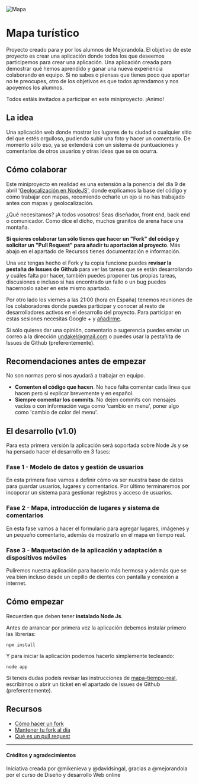 ![Mapa](http://www.digitalsurgeons.com/wp-content/uploads/2010/12/geolocation.png)

# Mapa turístico

Proyecto creado para y por los alumnos de Mejorandola. El objetivo de este proyecto es crear una aplicación donde todos los que deseemos participemos para crear una aplicación. Una aplicación creada para demostrar qué hemos aprendido y ganar una nueva experiencia colaborando en equipo. Si no sabes o piensas que tienes poco que aportar no te preocupes, otro de los objetivos es que todos aprendamos y nos apoyemos los alumnos.

Todos estáis invitados a participar en este miniproyecto. ¡Animo!

## La idea

Una aplicación web donde mostrar los lugares de tu ciudad o cualquier sitio del que estés orgulloso, pudiendo subir una foto y hacer un comentario. De momento sólo eso, ya se extenderá con un sistema de puntuaciones y comentarios de otros usuarios y otras ideas que se os ocurra.

## Cómo colaborar

Este miniproyecto en realidad es una extensión a la ponencia del día 9 de abril '[Geolocalización en NodeJS](https://www.youtube.com/watch?v=b3nvLvKnLyw&feature=c4-feed-u)', donde explicamos la base del código y cómo trabajar con mapas, recomiendo echarle un ojo si no has trabajado antes con mapas y geolocalización.

¿Qué necesitamos? ¡A todos vosotros! Seas diseñador, front end, back end o comunicador. Como dice el dicho, muchos granitos de arena hace una montaña.

**Si quieres colaborar tan sólo tienes que hacer un "Fork" del código y solicitar un "Pull Request" para añadir tu aportación al proyecto**. Más abajo en el apartado de Recursos tienes documentación e información.

Una vez tengas hecho el Fork y tu copia funcione puedes **revisar la pestaña de Issues de Github** para ver las tareas que se están desarrollando y cuáles falta por hacer, también puedes proponer tus propias tareas, discusiones e incluso si has encontrado un fallo o un bug puedes hacernoslo saber en este mismo apartado.

Por otro lado los viernes a las 21:00 (hora en España) tenemos reuniones de los colaboradores donde puedes participar y conocer al resto de desarrolladores activos en el desarrollo del proyecto. Para participar en estas sesiones necesitas Google + y [añadirme](https://plus.google.com/u/0/111142569351915543389/posts).

Si sólo quieres dar una opinión, comentario o sugerencia puedes enviar un correo a la dirección [undakel@gmail.com](mailto:undakel@gmail.com) o puedes usar la pestañita de Issues de Github (preferentemente).

## Recomendaciones antes de empezar

No son normas pero si nos ayudará a trabajar en equipo.

* **Comenten el código que hacen**. No hace falta comentar cada linea que hacen pero si explicar brevemente y en español.
* **Siempre comentar los commits**. No dejen commits con mensajes vacíos o con información vaga como 'cambio en menu', poner algo como 'cambio de color del menu'.

## El desarrollo (v1.0)

Para esta primera versión la aplicación será soportada sobre Node Js y se ha pensado hacer el desarrollo en 3 fases:

### Fase 1 - Modelo de datos y gestión de usuarios

En esta primera fase vamos a definir cómo va ser nuestra base de datos para guardar usuarios, lugares y comentarios. Por último terminaremos por incoporar un sistema para gestionar registros y acceso de usuarios.


### Fase 2 - Mapa, introducción de lugares y sistema de comentarios

En esta fase vamos a hacer el formulario para agregar lugares, imágenes y un pequeño comentario, además de mostrarlo en el mapa en tiempo real.


### Fase 3 - Maquetación de la aplicación y adaptación a dispositivos móviles

Puliremos nuestra aplicación para hacerlo más hermosa y además que se vea bien incluso desde un cepillo de dientes con pantalla y conexión a internet.

## Cómo empezar

Recuerden que deben tener **instalado Node Js**.

Antes de arrancar por primera vez la aplicación debemos instalar primero las librerías:

	npm install
	
Y para iniciar la aplicación podemos hacerlo simplemente tecleando:

	node app
	
Si teneís dudas podeís revisar las instrucciones de [mapa-tiempo-real](https://github.com/davidsingal/mapa-tiempo-real), escribirnos o abrir un ticket en el apartado de Issues de Github (preferentemente).


## Recursos

* [Cómo hacer un fork](http://aprendegit.com/fork-de-repositorios-para-que-sirve/?goback=%2Egde_3956944_member_214176162)
* [Mantener tu fork al día](http://aprendegit.com/mantener-tu-fork-al-dia/)
* [Qué es un pull request](http://aprendegit.com/que-es-un-pull-request/)

---

#### Créditos y agradecimientos

Iniciativa creada por @mikenieva y @davidsingal, gracias a @mejorandola por el curso de Diseño y desarrollo Web online
